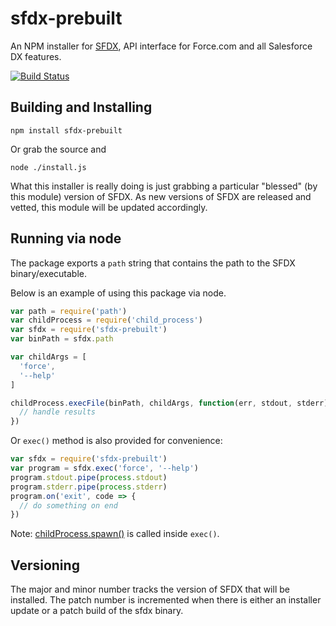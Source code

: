sfdx-prebuilt
==================

An NPM installer for [SFDX](https://developer.salesforce.com/tools/sfdxcli), API interface for Force.com and all Salesforce DX features.

[![Build Status](https://travis-ci.org/coveo/sfdx-prebuilt.svg?branch=master)](https://travis-ci.org/coveo/sfdx-prebuilt)

Building and Installing
-----------------------

```shell
npm install sfdx-prebuilt
```

Or grab the source and

```shell
node ./install.js
```

What this installer is really doing is just grabbing a particular "blessed" (by
this module) version of SFDX. As new versions of SFDX are released
and vetted, this module will be updated accordingly.

Running via node
----------------

The package exports a `path` string that contains the path to the
SFDX binary/executable.

Below is an example of using this package via node.

```javascript
var path = require('path')
var childProcess = require('child_process')
var sfdx = require('sfdx-prebuilt')
var binPath = sfdx.path

var childArgs = [
  'force',
  '--help' 
]

childProcess.execFile(binPath, childArgs, function(err, stdout, stderr) {
  // handle results
})

```

Or `exec()` method is also provided for convenience:

```javascript
var sfdx = require('sfdx-prebuilt')
var program = sfdx.exec('force', '--help')
program.stdout.pipe(process.stdout)
program.stderr.pipe(process.stderr)
program.on('exit', code => {
  // do something on end
})
```

Note: [childProcess.spawn()](https://nodejs.org/api/child_process.html#child_process_child_process_spawn_command_args_options) is called inside `exec()`.

Versioning
----------

The major and minor number tracks the version of SFDX that will be
installed. The patch number is incremented when there is either an installer
update or a patch build of the sfdx binary.